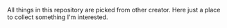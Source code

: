 All things in this repository are picked from other creator. Here just a place to collect something I'm interested.
